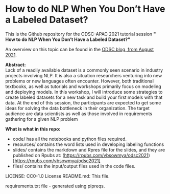 # How to do NLP When You Don’t Have a Labeled Dataset?

This is the Github repository for the ODSC-APAC 2021 tutorial session **"
How to do NLP When You Don’t Have a Labeled Dataset?"**

An overview on this topic can be found in the [ODSC blog, from August 2021](https://odsc.com/nlp-without-a-readymade-dataset/).  

**Abstract:**  
Lack of a readily available dataset is a commonly seen scenario in industry projects involving NLP. It is also a situation researchers venturing into new problems or new languages often encounter. However, both traditional textbooks, as well as tutorials and workshops primarily focus on modeling and deploying models. In this workshop, I will introduce some strategies to create labeled datasets for a new task and build your first models with that data. At the end of this session, the participants are expected to get some ideas for solving the data bottleneck in their organization. The target audience are data scientists as well as those involved in requirements gathering for a given NLP problem
  
  
**What is what in this repo:**
- code/ has all the notebooks and python files required.
- resources/ contains the word lists used in developing labeling functions  
- slides/ contains the markdown and Rpres file for the slides, and they are published on Rpubs at: (https://rpubs.com/vbsowmya/odsc2021)[https://rpubs.com/vbsowmya/odsc2021]  
- files/ contains the input/output files used in the code files.

LICENSE:  CC0-1.0 License
README.md: This file. 

requirements.txt file - generated using pipreqs.